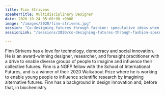 ```yaml
---
title: Finn Strivens
speakerTitle: Multidisciplinary Designer
date: 2020-10-24 05:00:00 +0000
image: "/images/2020/finn-strivens.jpg"
session: "Co-designing futures through fashion: speculative ideas when science and second-hand clothing collide"
sessionLink: "/sessions/2020/co-designing-futures-through-fashion-speculative-ideas-when-science-and-second-hand-clothing-collide/"

---
```

Finn Strivens has a love for technology, democracy and social innovation. He is an award-winning designer, researcher, and foresight practitioner with a drive to enable diverse groups of people to imagine and influence their collective futures. Finn is a NGFP fellow with the School of International Futures, and is a winner of their 2020 Walkabout Prize where he is working to enable young people to influence scientific research by imagining alternative futures. Finn has a background in design innovation and, before that, in biochemistry.